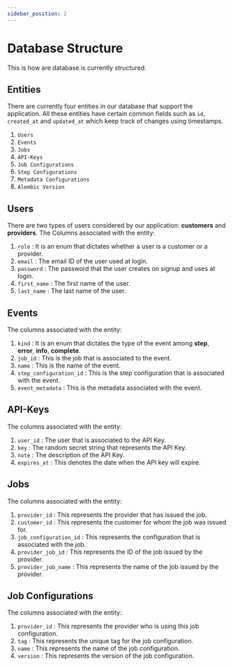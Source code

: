 ```yaml
---
sidebar_position: 2
---
```


# Database Structure

This is how are database is currently structured.

## Entities

There are currently four entities in our database that support the application. All these entities have certain common fields such as `id`, `created_at` and `updated_at` which keep track of changes using timestamps.

1. `Users`
2. `Events`
3. `Jobs`
4. `API-Keys`
5. `Job Configurations`
6. `Step Configurations`
7. `Metadata Configurations`
8. `Alembic Version`

## Users

There are two types of users considered by our application: **customers** and **providers**.
The Columns associated with the entity:

1. `role` : It is an enum that dictates whether a user is a customer or a provider.
2. `email` : The email ID of the user used at login.
3. `password` : The password that the user creates on signup and uses at login.
4. `first_name` : The first name of the user.
5. `last_name` : The last name of the user.

## Events

The columns associated with the entity:

1. `kind` : It is an enum that dictates the type of the event among **step**, **error**, **info**, **complete**.
2. `job_id` : This is the job that is associated to the event.
3. `name` : This is the name of the event.
4. `step_configuration_id` : This is the step configuration that is associated with the event.
5. `event_metadata` : This is the metadata associated with the event.

## API-Keys

The columns associated with the entity:

1. `user_id` : The user that is associated to the API Key.
2. `key` : The random secret string that represents the API Key.
3. `note` : The description of the API Key.
4. `expires_at` : This denotes the date when the API key will expire.

## Jobs

The columns associated with the entity:

1. `provider_id` : This represents the provider that has issued the job.
2. `customer_id` : This represents the customer for whom the job was issued for.
3. `job_configuration_id` : This represents the configuration that is associated with the job.
4. `provider_job_id` : This represents the ID of the job issued by the provider.
5. `provider_job_name` : This represents the name of the job issued by the provider.

## Job Configurations

The columns associated with the entity:

1. `provider_id` : This represents the provider who is using this job configuration.
2. `tag` : This represents the unique tag for the job configuration.
3. `name` : This represents the name of the job configuration.
4. `version` : This represents the version of the job configuration.
